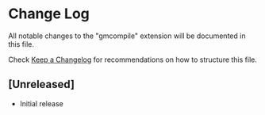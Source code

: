 # Change Log

All notable changes to the "gmcompile" extension will be documented in this file.

Check [Keep a Changelog](http://keepachangelog.com/) for recommendations on how to structure this file.

## [Unreleased]

- Initial release